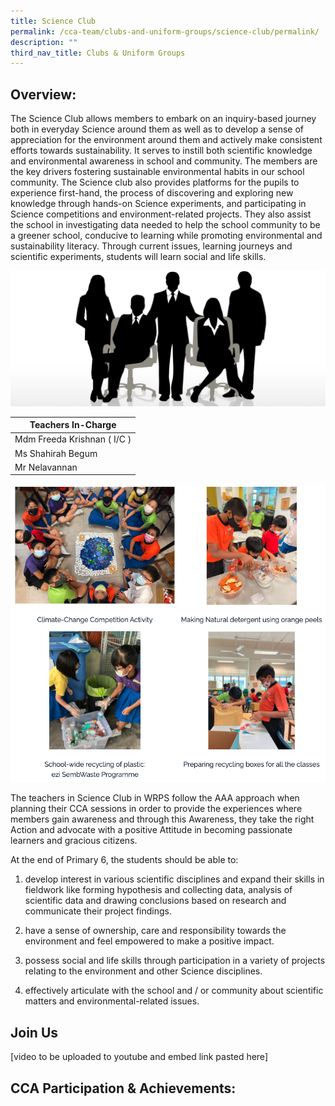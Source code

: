 ```yaml
---
title: Science Club
permalink: /cca-team/clubs-and-uniform-groups/science-club/permalink/
description: ""
third_nav_title: Clubs & Uniform Groups
---
```

Overview:
---------

The Science Club allows members to embark on an inquiry-based journey both in everyday Science around them as well as to develop a sense of appreciation for the environment around them and actively make consistent efforts towards sustainability. It serves to instill both scientific knowledge and environmental awareness in school and community. The members are the key drivers fostering sustainable environmental habits in our school community. The Science club also provides platforms for the pupils to experience first-hand, the process of discovering and exploring new knowledge through hands-on Science experiments, and participating in Science competitions and environment-related projects. They also assist the school in investigating data needed to help the school community to be a greener school, conducive to learning while promoting environmental and sustainability literacy. Through current issues, learning journeys and scientific experiments, students will learn social and life skills.

![](/images/staff.jpg)

| Teachers In-Charge |
| --- |
| Mdm Freeda Krishnan ( I/C ) |
| Ms Shahirah Begum |
| Mr Nelavannan |

![](/images/science1.png)

The teachers in Science Club in WRPS follow the AAA approach when planning their CCA sessions in order to provide the experiences where members gain awareness and through this Awareness, they take the right Action and advocate with a positive Attitude in becoming passionate learners and gracious citizens.

  

At the end of Primary 6, the students should be able to:

  

1.  develop interest in various scientific disciplines and expand their skills in fieldwork like forming hypothesis and collecting data, analysis of scientific data and drawing conclusions based on research and communicate their project findings.

2.  have a sense of ownership, care and responsibility towards the environment and feel empowered to make a positive impact.

3.  possess social and life skills through participation in a variety of projects relating to the environment and other Science disciplines.

4.  effectively articulate with the school and / or community about scientific matters and environmental-related issues.

Join Us
-------
[video to be uploaded to youtube and embed link pasted here]

CCA Participation & Achievements:
---------------------------------